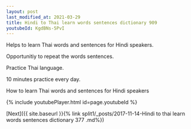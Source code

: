 ```yaml
---
layout: post
last_modified_at: 2021-03-29
title: Hindi to Thai learn words sentences dictionary 909 
youtubeId: KgdBNs-5PvI
---
```

 
 
Helps to learn Thai words and sentences for Hindi speakers.

Opportunitiy to repeat the words sentences. 

Practice Thai language. 
 
10 minutes practice every day. 
 
How to learn Thai words and sentences for Hindi speakers 
 
{% include youtubePlayer.html id=page.youtubeId %}
 
 
[Next]({{ site.baseurl }}{% link  split1/_posts/2017-11-14-Hindi to thai learn words sentences dictionary 377 .md%})
 
